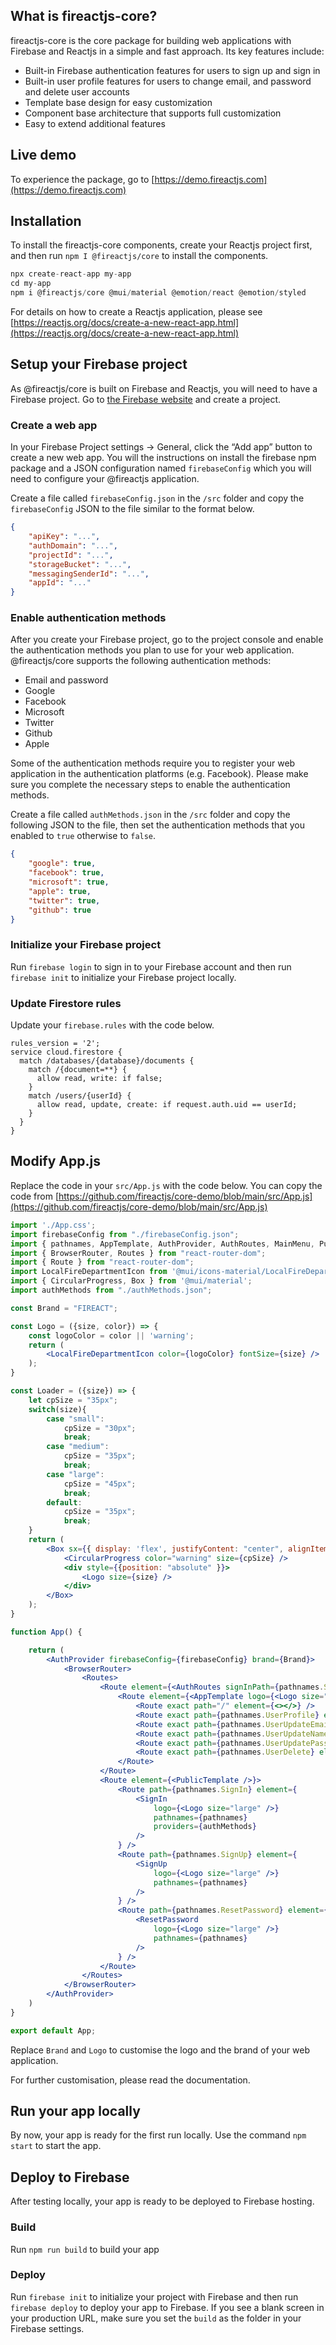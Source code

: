## What is fireactjs-core?

fireactjs-core is the core package for building web applications with Firebase and Reactjs in a simple and fast approach. Its key features include:

- Built-in Firebase authentication features for users to sign up and sign in
- Built-in user profile features for users to change email, and password and delete user accounts
- Template base design for easy customization
- Component base architecture that supports full customization
- Easy to extend additional features

## Live demo

To experience the package, go to [https://demo.fireactjs.com](https://demo.fireactjs.com)

## Installation

To install the fireactjs-core components, create your Reactjs project first, and then run `npm I @fireactjs/core` to install the components.

```jsx
npx create-react-app my-app
cd my-app
npm i @fireactjs/core @mui/material @emotion/react @emotion/styled
```

For details on how to create a Reactjs application, please see [https://reactjs.org/docs/create-a-new-react-app.html](https://reactjs.org/docs/create-a-new-react-app.html)

## Setup your Firebase project

As @fireactjs/core is built on Firebase and Reactjs, you will need to have a Firebase project. Go to [the Firebase website](https://firebase.google.com/) and create a project.

### Create a web app

In your Firebase Project settings → General, click the “Add app” button to create a new web app. You will the instructions on install the firebase npm package and a JSON configuration named `firebaseConfig` which you will need to configure your @fireactjs application.

Create a file called `firebaseConfig.json` in the `/src` folder and copy the `firebaseConfig` JSON to the file similar to the format below.

```json
{
    "apiKey": "...",
    "authDomain": "...",
    "projectId": "...",
    "storageBucket": "...",
    "messagingSenderId": "...",
    "appId": "..."
}
```

### Enable authentication methods

After you create your Firebase project, go to the project console and enable the authentication methods you plan to use for your web application. @fireactjs/core supports the following authentication methods:

- Email and password
- Google
- Facebook
- Microsoft
- Twitter
- Github
- Apple

Some of the authentication methods require you to register your web application in the authentication platforms (e.g. Facebook). Please make sure you complete the necessary steps to enable the authentication methods.

Create a file called `authMethods.json` in the `/src` folder and copy the following JSON to the file, then set the authentication methods that you enabled to `true` otherwise to `false`.

```json
{
	"google": true,
	"facebook": true,
	"microsoft": true,
	"apple": true,
	"twitter": true,
	"github": true
}
```

### Initialize your Firebase project

Run `firebase login` to sign in to your Firebase account and then run `firebase init` to initialize your Firebase project locally.

### Update Firestore rules

Update your `firebase.rules` with the code below.

```
rules_version = '2';
service cloud.firestore {
  match /databases/{database}/documents {
    match /{document=**} {
      allow read, write: if false;
    }
    match /users/{userId} {
      allow read, update, create: if request.auth.uid == userId;
    }
  }
}
```

## Modify App.js

Replace the code in your `src/App.js` with the code below. You can copy the code from [https://github.com/fireactjs/core-demo/blob/main/src/App.js](https://github.com/fireactjs/core-demo/blob/main/src/App.js)

```jsx
import './App.css';
import firebaseConfig from "./firebaseConfig.json";
import { pathnames, AppTemplate, AuthProvider, AuthRoutes, MainMenu, PublicTemplate, ResetPassword, SignIn, SignUp, UserMenu, UserProfile, UserUpdateEmail, UserUpdateName, UserUpdatePassword, UserDelete } from '@fireactjs/core';
import { BrowserRouter, Routes } from "react-router-dom";
import { Route } from "react-router-dom";
import LocalFireDepartmentIcon from '@mui/icons-material/LocalFireDepartment';
import { CircularProgress, Box } from '@mui/material';
import authMethods from "./authMethods.json";

const Brand = "FIREACT";

const Logo = ({size, color}) => {
	const logoColor = color || 'warning';
	return (
		<LocalFireDepartmentIcon color={logoColor} fontSize={size} />
	);
}

const Loader = ({size}) => {
	let cpSize = "35px";
	switch(size){
		case "small":
			cpSize = "30px";
			break;
		case "medium":
			cpSize = "35px";
			break;
		case "large":
			cpSize = "45px";
			break;
		default:
			cpSize = "35px";
			break;
	}
	return (
		<Box sx={{ display: 'flex', justifyContent: "center", alignItems: "center"}}>
			<CircularProgress color="warning" size={cpSize} />
			<div style={{position: "absolute" }}>
				<Logo size={size} />
			</div>
		</Box>
	);
}

function App() {

	return (
		<AuthProvider firebaseConfig={firebaseConfig} brand={Brand}>
			<BrowserRouter>
				<Routes>
					<Route element={<AuthRoutes signInPath={pathnames.SignIn} loader={<Loader size="large" />} />} >
						<Route element={<AppTemplate logo={<Logo size="large" />} brand={Brand} toolBarMenu={<UserMenu pathnames={pathnames} />} drawerMenu={<MainMenu pathnames={pathnames}  />} />}>
							<Route exact path="/" element={<></>} />
							<Route exact path={pathnames.UserProfile} element={<UserProfile pathnames={pathnames} />} />
							<Route exact path={pathnames.UserUpdateEmail} element={<UserUpdateEmail pathnames={pathnames} />} />
							<Route exact path={pathnames.UserUpdateName} element={<UserUpdateName pathnames={pathnames} />} />
							<Route exact path={pathnames.UserUpdatePassword} element={<UserUpdatePassword pathnames={pathnames} />} />
							<Route exact path={pathnames.UserDelete} element={<UserDelete pathnames={pathnames} />} />
						</Route>
					</Route>
					<Route element={<PublicTemplate />}>
						<Route path={pathnames.SignIn} element={
							<SignIn
								logo={<Logo size="large" />}
								pathnames={pathnames}
								providers={authMethods}
							/>
						} />
						<Route path={pathnames.SignUp} element={
							<SignUp
								logo={<Logo size="large" />}
								pathnames={pathnames}
							/>
						} />
						<Route path={pathnames.ResetPassword} element={
							<ResetPassword
								logo={<Logo size="large" />}
								pathnames={pathnames}
							/>
						} />
					</Route>
				</Routes>
			</BrowserRouter>
		</AuthProvider>
	)
}

export default App;
```

Replace `Brand` and `Logo` to customise the logo and the brand of your web application.

For further customisation, please read the documentation.

## Run your app locally

By now, your app is ready for the first run locally. Use the command `npm start` to start the app.

## Deploy to Firebase

After testing locally, your app is ready to be deployed to Firebase hosting.

### Build

Run `npm run build` to build your app

### Deploy

Run `firebase init` to initialize your project with Firebase and then run `firebase deploy` to deploy your app to Firebase. If you see a blank screen in your production URL, make sure you set the `build` as the folder in your Firebase settings.